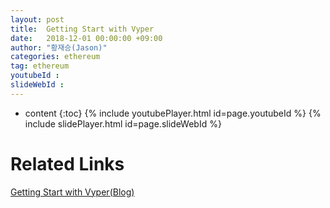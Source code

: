 ```yaml
---
layout: post
title:  Getting Start with Vyper
date:   2018-12-01 00:00:00 +09:00
author: "황재승(Jason)"
categories: ethereum
tag: ethereum
youtubeId :
slideWebId :
---
```

* content
{:toc}
{% include youtubePlayer.html id=page.youtubeId %}
{% include slidePlayer.html id=page.slideWebId %}

# Related Links

[Getting Start with Vyper(Blog)](https://medium.com/onther-tech/devcon4-%EC%B0%B8%EA%B4%80%EA%B8%B0-getting-start-with-vyper-3e6415a31ec1)
